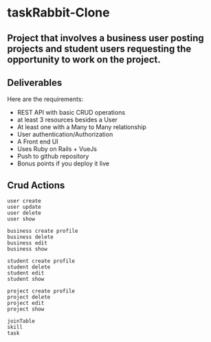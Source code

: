 # taskRabbit-Clone

## Project that involves a business user posting projects and student users requesting the opportunity to work on the project.

## Deliverables

Here are the requirements:

- REST API with basic CRUD operations
- at least 3 resources besides a User
- At least one with a Many to Many relationship
- User authentication/Authorization
- A Front end UI
- Uses Ruby on Rails + VueJs
- Push to github repository
- Bonus points if you deploy it live

## Crud Actions

    user create
    user update
    user delete
    user show

    business create profile
    business delete
    business edit
    business show

    student create profile
    student delete
    student edit
    student show

    project create profile
    project delete
    project edit
    project show

    joinTable
    skill
    task
